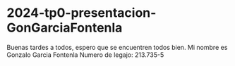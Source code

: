 # 2024-tp0-presentacion-GonGarciaFontenla
Buenas tardes a todos, espero que se encuentren todos bien. 
Mi nombre es Gonzalo Garcia Fontenla 
Numero de legajo: 213.735-5
